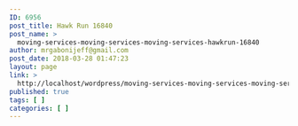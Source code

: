 ```yaml
---
ID: 6956
post_title: Hawk Run 16840
post_name: >
  moving-services-moving-services-moving-services-hawkrun-16840
author: mrgabonijeff@gmail.com
post_date: 2018-03-28 01:47:23
layout: page
link: >
  http://localhost/wordpress/moving-services-moving-services-moving-services-hawkrun-16840/
published: true
tags: [ ]
categories: [ ]
---
```

